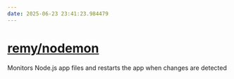 ```yaml
---
date: 2025-06-23 23:41:23.984479
---
```


# [remy/nodemon](https://github.com/remy/nodemon)

Monitors Node.js app files and restarts the app when changes are detected